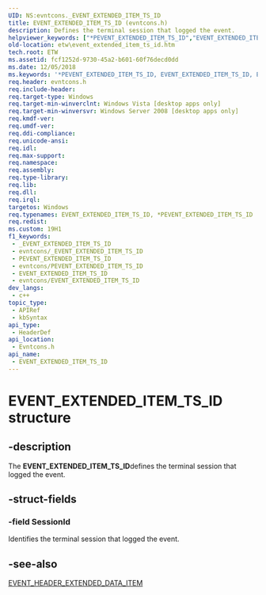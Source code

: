```yaml
---
UID: NS:evntcons._EVENT_EXTENDED_ITEM_TS_ID
title: EVENT_EXTENDED_ITEM_TS_ID (evntcons.h)
description: Defines the terminal session that logged the event.
helpviewer_keywords: ["*PEVENT_EXTENDED_ITEM_TS_ID","EVENT_EXTENDED_ITEM_TS_ID","EVENT_EXTENDED_ITEM_TS_ID structure [ETW]","PEVENT_EXTENDED_ITEM_TS_ID","PEVENT_EXTENDED_ITEM_TS_ID structure pointer [ETW]","base.event_extended_item_ts_id","etw.event_extended_item_ts_id","evntcons/EVENT_EXTENDED_ITEM_TS_ID","evntcons/PEVENT_EXTENDED_ITEM_TS_ID"]
old-location: etw\event_extended_item_ts_id.htm
tech.root: ETW
ms.assetid: fcf1252d-9730-45a2-b601-60f76decd0dd
ms.date: 12/05/2018
ms.keywords: '*PEVENT_EXTENDED_ITEM_TS_ID, EVENT_EXTENDED_ITEM_TS_ID, EVENT_EXTENDED_ITEM_TS_ID structure [ETW], PEVENT_EXTENDED_ITEM_TS_ID, PEVENT_EXTENDED_ITEM_TS_ID structure pointer [ETW], base.event_extended_item_ts_id, etw.event_extended_item_ts_id, evntcons/EVENT_EXTENDED_ITEM_TS_ID, evntcons/PEVENT_EXTENDED_ITEM_TS_ID'
req.header: evntcons.h
req.include-header: 
req.target-type: Windows
req.target-min-winverclnt: Windows Vista [desktop apps only]
req.target-min-winversvr: Windows Server 2008 [desktop apps only]
req.kmdf-ver: 
req.umdf-ver: 
req.ddi-compliance: 
req.unicode-ansi: 
req.idl: 
req.max-support: 
req.namespace: 
req.assembly: 
req.type-library: 
req.lib: 
req.dll: 
req.irql: 
targetos: Windows
req.typenames: EVENT_EXTENDED_ITEM_TS_ID, *PEVENT_EXTENDED_ITEM_TS_ID
req.redist: 
ms.custom: 19H1
f1_keywords:
 - _EVENT_EXTENDED_ITEM_TS_ID
 - evntcons/_EVENT_EXTENDED_ITEM_TS_ID
 - PEVENT_EXTENDED_ITEM_TS_ID
 - evntcons/PEVENT_EXTENDED_ITEM_TS_ID
 - EVENT_EXTENDED_ITEM_TS_ID
 - evntcons/EVENT_EXTENDED_ITEM_TS_ID
dev_langs:
 - c++
topic_type:
 - APIRef
 - kbSyntax
api_type:
 - HeaderDef
api_location:
 - Evntcons.h
api_name:
 - EVENT_EXTENDED_ITEM_TS_ID
---
```


# EVENT_EXTENDED_ITEM_TS_ID structure


## -description

The <b>EVENT_EXTENDED_ITEM_TS_ID</b>defines the terminal session that logged the event.

## -struct-fields

### -field SessionId

Identifies the terminal session that logged the event.

## -see-also

<a href="https://docs.microsoft.com/windows/desktop/api/evntcons/ns-evntcons-event_header_extended_data_item">EVENT_HEADER_EXTENDED_DATA_ITEM</a>

